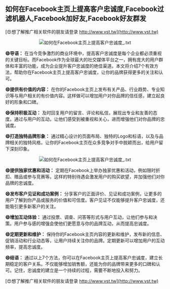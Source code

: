 ## **如何在Facebook主页上提高客户忠诚度,Facebook过滤机器人,Facebook加好友,Facebook好友群发**

[😍想了解推广相关软件的朋友请登录 http://www.vst.tw](http://www.vst.tw)

 <center><img src="https://vst.tw/MP4/tuiguang/png/5.png" alt="如何在Facebook主页上提高客户忠诚度_.txt"></center>

**😄导语：**
在当今竞争激烈的商业环境中，提高客户忠诚度是每个企业都必须重视的关键目标。而Facebook作为全球最大的社交媒体平台之一，拥有庞大的用户群体和丰富的功能，成为企业提升客户忠诚度的绝佳渠道。本文将介绍7个有效方法，帮助你在Facebook主页上提高客户忠诚度，让你的品牌获得更多的关注和认可。

**😄提供有价值的内容：**
在你的Facebook主页上发布有关产品、行业趋势、专业知识等与用户相关的有价值内容。这样做可以增加用户对你品牌的信任感，建立起良好的形象和口碑。

**😄保持积极互动：**
及时回复用户的留言、评论和私信，展现出专业和友善的态度。通过与用户的互动，让他们感受到被重视和关心，进而增强他们对你品牌的忠诚度。

**😄打造独特品牌形象：**
通过精心设计的页面布局、独特的Logo和标语，以及与品牌相关的独特风格，让你的Facebook主页在众多竞争对手中脱颖而出，给用户留下深刻印象。

 <center><img src="https://vst.tw/MP4/tuiguang/png/4.png" alt="如何在Facebook主页上提高客户忠诚度_.txt"></center>

**😄提供独家优惠和活动：**
定期在Facebook上举办独家优惠和活动，例如限时折扣、赠品或参与竞赛等。这样的特别待遇会激发用户的购买欲望，并加强他们对你品牌的忠诚度。

**😄发布客户见证和成功案例：**
分享客户的正面评价、见证和成功案例，让更多的用户了解到你产品或服务的价值和可信度。客户见证不仅能够提升客户忠诚度，还能吸引更多新客户的关注。

**😄增加互动体验：**
通过投票、调查、问答等形式与用户互动，让他们参与和决策。用户参与感的增强会使他们更愿意与你的品牌互动，从而提高忠诚度。

**😄定期更新和维护：**
保持你的Facebook主页内容的更新和维护，发布新的信息、促销活动和行业动态等，让用户持续关注你的品牌。定期更新可以增加用户的互动频率，提高忠诚度。

**😄结语：**
通过以上7个方法，你可以在Facebook主页上提高客户忠诚度，建立长期稳定的客户关系。不仅能够增加销售额，还能为你的品牌带来更多的口碑和认可。记住，忠诚度的建立是一个持续的过程，需要不断地投入和努力。

[😍想了解推广相关软件的朋友请登录 http://www.vst.tw](http://www.vst.tw)



